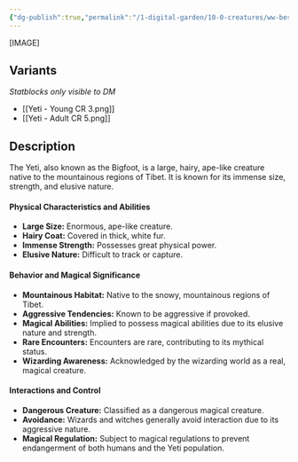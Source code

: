 ```yaml
---
{"dg-publish":true,"permalink":"/1-digital-garden/10-0-creatures/ww-bestiary/yeti/","tags":["#creature","beast"]}
---
```



[IMAGE]

## Variants
*Statblocks only visible to DM*
- [[Yeti - Young CR 3.png]]
- [[Yeti - Adult CR 5.png]]

## Description

The Yeti, also known as the Bigfoot, is a large, hairy, ape-like creature native to the mountainous regions of Tibet. It is known for its immense size, strength, and elusive nature.

#### Physical Characteristics and Abilities

* **Large Size:** Enormous, ape-like creature.
* **Hairy Coat:** Covered in thick, white fur.
* **Immense Strength:** Possesses great physical power.
* **Elusive Nature:** Difficult to track or capture.

#### Behavior and Magical Significance

* **Mountainous Habitat:** Native to the snowy, mountainous regions of Tibet.
* **Aggressive Tendencies:** Known to be aggressive if provoked.
* **Magical Abilities:** Implied to possess magical abilities due to its elusive nature and strength.
* **Rare Encounters:** Encounters are rare, contributing to its mythical status.
* **Wizarding Awareness:** Acknowledged by the wizarding world as a real, magical creature.

#### Interactions and Control

* **Dangerous Creature:** Classified as a dangerous magical creature.
* **Avoidance:** Wizards and witches generally avoid interaction due to its aggressive nature.
* **Magical Regulation:** Subject to magical regulations to prevent endangerment of both humans and the Yeti population.